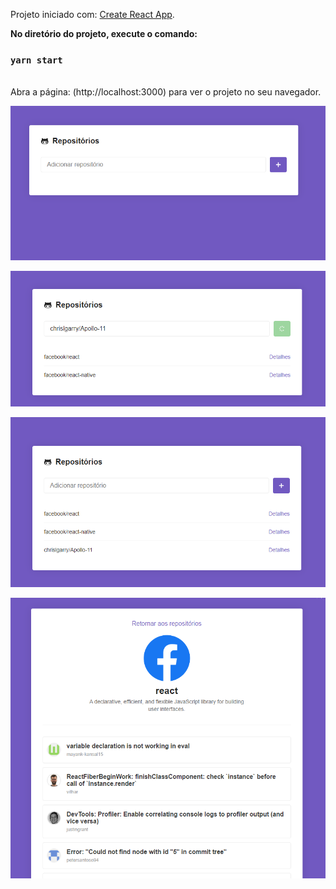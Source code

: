 Projeto iniciado com: [Create React App](https://github.com/facebook/create-react-app).

**No diretório do projeto, execute o comando:**
### `yarn start`

<br />
Abra a página: (http://localhost:3000) para ver o projeto no seu navegador.

[![Exemplo1](https://raw.githubusercontent.com/rickson-simoes/Projeto_SPA_React/master/img_exemplos/exemplo1.png "Exemplo1")](https://raw.githubusercontent.com/rickson-simoes/Projeto_SPA_React/master/img_exemplos/exemplo1.png "Exemplo1")

[![Exemplo2](https://raw.githubusercontent.com/rickson-simoes/Projeto_SPA_React/master/img_exemplos/exemplo2.png "Exemplo2")](https://raw.githubusercontent.com/rickson-simoes/Projeto_SPA_React/master/img_exemplos/exemplo2.png "Exemplo2")

[![Exemplo4](https://raw.githubusercontent.com/rickson-simoes/Projeto_SPA_React/master/img_exemplos/exemplo4.png "Exemplo4")](https://raw.githubusercontent.com/rickson-simoes/Projeto_SPA_React/master/img_exemplos/exemplo4.png "Exemplo4")

[![Exemplo3](https://raw.githubusercontent.com/rickson-simoes/Projeto_SPA_React/master/img_exemplos/exemplo3.png "Exemplo3")](https://raw.githubusercontent.com/rickson-simoes/Projeto_SPA_React/master/img_exemplos/exemplo3.png "Exemplo3")
